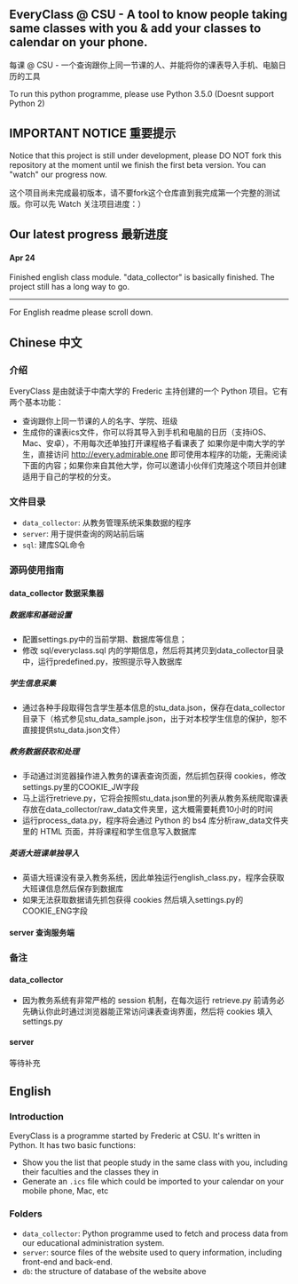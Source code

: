 ## EveryClass @ CSU - A tool to know people taking same classes with you & add your classes to calendar on your phone.
每课 @ CSU - 一个查询跟你上同一节课的人、并能将你的课表导入手机、电脑日历的工具

To run this python programme, please use Python 3.5.0 (Doesnt support Python 2)


## IMPORTANT NOTICE 重要提示

Notice that this project is still under development, please DO NOT fork this repository at the moment until we finish the first beta version. You can "watch" our progress now.

这个项目尚未完成最初版本，请不要fork这个仓库直到我完成第一个完整的测试版。你可以先 Watch 关注项目进度：）

## Our latest progress 最新进度

#### Apr 24
Finished english class module. "data_collector" is basically finished. The project still has a long way to go.

----
For English readme please scroll down.


## Chinese 中文

### 介绍
EveryClass 是由就读于中南大学的 Frederic 主持创建的一个 Python 项目。它有两个基本功能：
- 查询跟你上同一节课的人的名字、学院、班级
- 生成你的课表ics文件，你可以将其导入到手机和电脑的日历（支持iOS、Mac、安卓），不用每次还单独打开课程格子看课表了
如果你是中南大学的学生，直接访问 http://every.admirable.one 即可使用本程序的功能，无需阅读下面的内容；如果你来自其他大学，你可以邀请小伙伴们克隆这个项目并创建适用于自己的学校的分支。

### 文件目录
- `data_collector`: 从教务管理系统采集数据的程序
- `server`: 用于提供查询的网站前后端
- `sql`: 建库SQL命令


### 源码使用指南

#### data_collector 数据采集器


##### 数据库和基础设置
- 配置settings.py中的当前学期、数据库等信息；
- 修改 sql/everyclass.sql 内的学期信息，然后将其拷贝到data_collector目录中，运行predefined.py，按照提示导入数据库

##### 学生信息采集
- 通过各种手段取得包含学生基本信息的stu_data.json，保存在data_collector目录下（格式参见stu_data_sample.json，出于对本校学生信息的保护，恕不直接提供stu_data.json文件）

##### 教务数据获取和处理
- 手动通过浏览器操作进入教务的课表查询页面，然后抓包获得 cookies，修改settings.py里的COOKIE_JW字段
- 马上运行retrieve.py，它将会按照stu_data.json里的列表从教务系统爬取课表存放在data_collector/raw_data文件夹里，这大概需要耗费10小时的时间
- 运行process_data.py，程序将会通过 Python 的 bs4 库分析raw_data文件夹里的 HTML 页面，并将课程和学生信息写入数据库

##### 英语大班课单独导入
- 英语大班课没有录入教务系统，因此单独运行english_class.py，程序会获取大班课信息然后保存到数据库
- 如果无法获取数据请先抓包获得 cookies 然后填入settings.py的COOKIE_ENG字段


#### server 查询服务端



### 备注

#### data_collector
- 因为教务系统有非常严格的 session 机制，在每次运行 retrieve.py 前请务必先确认你此时通过浏览器能正常访问课表查询界面，然后将 cookies 填入settings.py

#### server
等待补充


## English

### Introduction
EveryClass is a programme started by Frederic at CSU. It's written in Python. It has two basic functions:
- Show you the list that people study in the same class with you, including their faculties and the classes they in
- Generate an `.ics` file which could be imported to your calendar on your mobile phone, Mac, etc


### Folders
- `data_collector`: Python programme used to fetch and process data from our educational administration system.
- `server`: source files of the website used to query information, including front-end and back-end.
- `db`: the structure of database of the website above